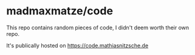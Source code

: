 # madmaxmatze/code

This repo contains random pieces of code, I didn't deem worth their own repo.

It's publically hosted on https://code.mathiasnitzsche.de
